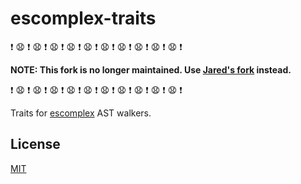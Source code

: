 # escomplex-traits

:exclamation: :anguished: :exclamation: :anguished: :exclamation: :anguished: :exclamation: :anguished: :exclamation: :anguished: :exclamation: :anguished: :exclamation: :anguished: :exclamation: :anguished: :exclamation: :anguished: :exclamation: :anguished: :exclamation:

**NOTE: This fork is no longer maintained. Use [Jared's fork](https://github.com/jared-stilwell/escomplex-traits) instead.**

:exclamation: :anguished: :exclamation: :anguished: :exclamation: :anguished: :exclamation: :anguished: :exclamation: :anguished: :exclamation: :anguished: :exclamation: :anguished: :exclamation: :anguished: :exclamation: :anguished: :exclamation: :anguished: :exclamation:

Traits for [escomplex][escomplex] AST walkers.

## License

[MIT][license]

[escomplex]: https://github.com/philbooth/escomplex
[license]: https://github.com/philbooth/escomplex-traits/blob/master/COPYING
